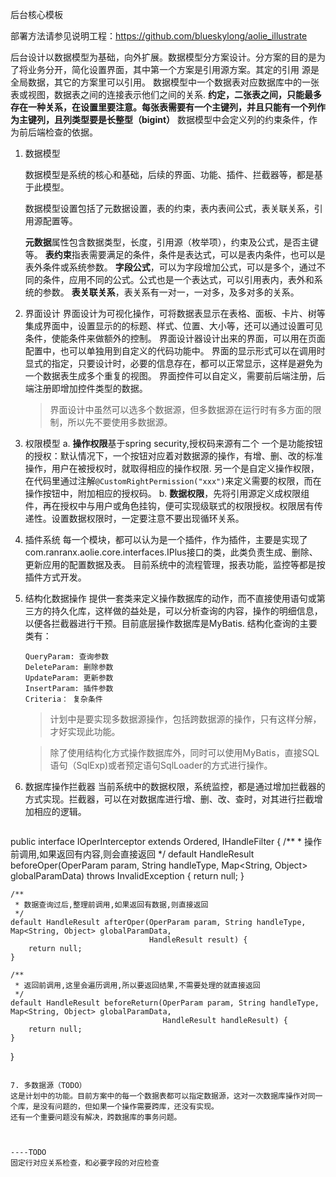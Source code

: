 后台核心模板

部署方法请参见说明工程：https://github.com/blueskylong/aolie_illustrate

后台设计以数据模型为基础，向外扩展。数据模型分方案设计。分方案的目的是为了将业务分开，简化设置界面，其中第一个方案是引用源方案。其定的引用 源是全局数据，其它的方案里可以引用。
数据模型中一个数据表对应数据库中的一张表或视图，数据表之间的连接表示他们之间的关系.
**约定，二张表之间，只能最多存在一种关系，在设置里要注意。每张表需要有一个主键列，并且只能有一个列作为主键列，且列类型要是长整型（bigint）**
数据模型中会定义列的约束条件，作为前后端检查的依据。

1. 数据模型

   数据模型是系统的核心和基础，后续的界面、功能、插件、拦截器等，都是基于此模型。

   数据模型设置包括了元数据设置，表的约束，表内表间公式，表关联关系，引用源配置等。

   **元数据**属性包含数据类型，长度，引用源（枚举项），约束及公式，是否主键等。
   **表约束**指表需要满足的条件，条件是表达式，可以是表内条件，也可以是表外条件或系统参数。
   **字段公式**，可以为字段增加公式，可以是多个，通过不同的条件，应用不同的公式。公式也是一个表达式，可以引用表内，表外和系统的参数。
   **表关联关系**，表关系有一对一，一对多，及多对多的关系。
   
2. 界面设计
   界面设计为可视化操作，可将数据表显示在表格、面板、卡片、树等集成界面中，设置显示的的标题、样式、位置、大小等，还可以通过设置可见条件，使能条件来做额外的控制。
   界面设计器设计出来的界面，可以用在页面配置中，也可以单独用到自定义的代码功能中。
   界面的显示形式可以在调用时显式的指定，只要设计时，必要的信息存在，都可以正常显示，这样是避免为一个数据表生成多个重复的视图。
   界面控件可以自定义，需要前后端注册，后端注册即增加控件类型的数据。
   >界面设计中虽然可以选多个数据源，但多数据源在运行时有多方面的限制，所以先不要使用多数据源。

3. 权限模型
   a. **操作权限**基于spring security,授权码来源有二个
   一个是功能按钮的授权：默认情况下，一个按钮对应着对数据源的操作，有增、删、改的标准操作，用户在被授权时，就取得相应的操作权限.
   另一个是自定义操作权限，在代码里通过注解```@CustomRightPermission("xxx")```来定义需要的权限，而在操作按钮中，附加相应的授权码。
   b. **数据权限**，先将引用源定义成权限组件，再在授权中与用户或角色挂钩，便可实现级联式的权限授权。权限居有传递性。设置数据权限时，一定要注意不要出现循环关系。

4. 插件系统
   每一个模块，都可以认为是一个插件，作为插件，主要是实现了com.ranranx.aolie.core.interfaces.IPlus接口的类，此类负责生成、删除、更新应用的配置数据及表。
   目前系统中的流程管理，报表功能，监控等都是按插件方式开发。

5. 结构化数据操作
   提供一套类来定义操作数据库的动作，而不直接使用语句或第三方的持久化库，这样做的益处是，可以分析查询的内容，操作的明细信息，以便各拦截器进行干预。目前底层操作数据库是MyBatis.
   结构化查询的主要类有：
   ```
   QueryParam: 查询参数 
   DeleteParam: 删除参数
   UpdateParam: 更新参数
   InsertParam: 插件参数
   Criteria： 复杂条件
   ```
   >计划中是要实现多数据源操作，包括跨数据源的操作，只有这样分解，才好实现此功能。
   
   >除了使用结构化方式操作数据库外，同时可以使用MyBatis，直接SQL语句（SqlExp)或者预定语句SqlLoader的方式进行操作。
                                                                                        
6. 数据库操作拦截器
   当前系统中的数据权限，系统监控，都是通过增加拦截器的方式实现。拦截器，可以在对数据库进行增、删、改、查时，对其进行拦截增加相应的逻辑。
   ```java
public interface IOperInterceptor extends Ordered, IHandleFilter {
    /**
     * 操作前调用,如果返回有内容,则会直接返回
     */
    default HandleResult beforeOper(OperParam param, String handleType, Map<String, Object> globalParamData) throws InvalidException {
        return null;
    }

    /**
     * 数据查询过后,整理前调用,如果返回有数据,则直接返回
     */
    default HandleResult afterOper(OperParam param, String handleType, Map<String, Object> globalParamData,
                                   HandleResult result) {
        return null;
    }

    /**
     * 返回前调用,这里会遍历调用,所以要返回结果,不需要处理的就直接返回
     */
    default HandleResult beforeReturn(OperParam param, String handleType, Map<String, Object> globalParamData,
                                      HandleResult handleResult) {
        return null;
    }
}
```

7. 多数据源（TODO）
这是计划中的功能。目前方案中的每一个数据表都可以指定数据源，这对一次数据库操作对同一个库，是没有问题的，但如果一个操作需要跨库，还没有实现。
还有一个重要问题没有解决，跨数据库的事务问题。



----TODO
固定行对应关系检查，和必要字段的对应检查